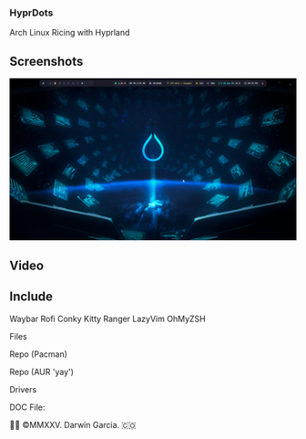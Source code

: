 ### HyprDots
Arch Linux Ricing with Hyprland

## Screenshots
![Main Screenshot.](https://raw.githubusercontent.com/darwin-garcia/Arch-Linux-Hyprland/refs/heads/main/Screenshots/Screenshot_2025-05-20_16-58-41.png)
## Video

## Include
Waybar
Rofi
Conky
Kitty
Ranger 
LazyVim
OhMyZSH

Files

Repo (Pacman)

Repo (AUR 'yay')

Drivers

DOC File: 

👨‍💻 ©MMXXV. Darwin Garcia. 🇨🇴
